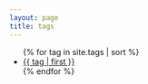 ```yaml
---
layout: page
title: tags
---
```

<ul>
{% for tag in site.tags | sort %}
  <li>
    <a href="#{{ tag | first | slugize }}">
      {{ tag | first }}
    </a>
  </li>
{% endfor %}
</ul>
